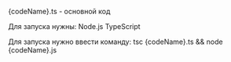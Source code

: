{codeName}.ts - основной код

Для запуска нужны:
Node.js
TypeScript

Для запуска нужно ввести команду:
tsc {codeName}.ts && node {codeName}.js
